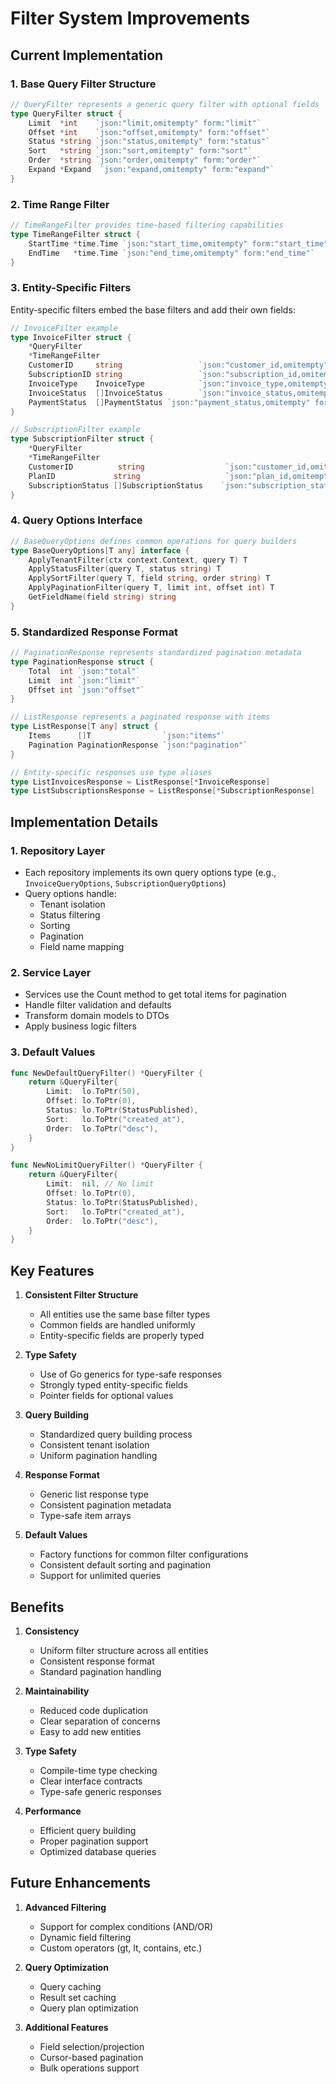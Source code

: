 # Filter System Improvements

## Current Implementation

### 1. Base Query Filter Structure
```go
// QueryFilter represents a generic query filter with optional fields
type QueryFilter struct {
    Limit  *int    `json:"limit,omitempty" form:"limit"`
    Offset *int    `json:"offset,omitempty" form:"offset"`
    Status *string `json:"status,omitempty" form:"status"`
    Sort   *string `json:"sort,omitempty" form:"sort"`
    Order  *string `json:"order,omitempty" form:"order"`
    Expand *Expand  `json:"expand,omitempty" form:"expand"`
}
```

### 2. Time Range Filter
```go
// TimeRangeFilter provides time-based filtering capabilities
type TimeRangeFilter struct {
    StartTime *time.Time `json:"start_time,omitempty" form:"start_time"`
    EndTime   *time.Time `json:"end_time,omitempty" form:"end_time"`
}
```

### 3. Entity-Specific Filters
Entity-specific filters embed the base filters and add their own fields:

```go
// InvoiceFilter example
type InvoiceFilter struct {
    *QueryFilter
    *TimeRangeFilter
    CustomerID     string                 `json:"customer_id,omitempty" form:"customer_id"`
    SubscriptionID string                 `json:"subscription_id,omitempty" form:"subscription_id"`
    InvoiceType    InvoiceType            `json:"invoice_type,omitempty" form:"invoice_type"`
    InvoiceStatus  []InvoiceStatus        `json:"invoice_status,omitempty" form:"invoice_status"`
    PaymentStatus  []PaymentStatus `json:"payment_status,omitempty" form:"payment_status"`
}

// SubscriptionFilter example
type SubscriptionFilter struct {
    *QueryFilter
    *TimeRangeFilter
    CustomerID          string                  `json:"customer_id,omitempty" form:"customer_id"`
    PlanID             string                   `json:"plan_id,omitempty" form:"plan_id"`
    SubscriptionStatus []SubscriptionStatus    `json:"subscription_status,omitempty" form:"subscription_status"`
}
```

### 4. Query Options Interface
```go
// BaseQueryOptions defines common operations for query builders
type BaseQueryOptions[T any] interface {
    ApplyTenantFilter(ctx context.Context, query T) T
    ApplyStatusFilter(query T, status string) T
    ApplySortFilter(query T, field string, order string) T
    ApplyPaginationFilter(query T, limit int, offset int) T
    GetFieldName(field string) string
}
```

### 5. Standardized Response Format
```go
// PaginationResponse represents standardized pagination metadata
type PaginationResponse struct {
    Total  int `json:"total"`
    Limit  int `json:"limit"`
    Offset int `json:"offset"`
}

// ListResponse represents a paginated response with items
type ListResponse[T any] struct {
    Items      []T                `json:"items"`
    Pagination PaginationResponse `json:"pagination"`
}

// Entity-specific responses use type aliases
type ListInvoicesResponse = ListResponse[*InvoiceResponse]
type ListSubscriptionsResponse = ListResponse[*SubscriptionResponse]
```

## Implementation Details

### 1. Repository Layer
- Each repository implements its own query options type (e.g., `InvoiceQueryOptions`, `SubscriptionQueryOptions`)
- Query options handle:
  - Tenant isolation
  - Status filtering
  - Sorting
  - Pagination
  - Field name mapping

### 2. Service Layer
- Services use the Count method to get total items for pagination
- Handle filter validation and defaults
- Transform domain models to DTOs
- Apply business logic filters

### 3. Default Values
```go
func NewDefaultQueryFilter() *QueryFilter {
    return &QueryFilter{
        Limit:  lo.ToPtr(50),
        Offset: lo.ToPtr(0),
        Status: lo.ToPtr(StatusPublished),
        Sort:   lo.ToPtr("created_at"),
        Order:  lo.ToPtr("desc"),
    }
}

func NewNoLimitQueryFilter() *QueryFilter {
    return &QueryFilter{
        Limit:  nil, // No limit
        Offset: lo.ToPtr(0),
        Status: lo.ToPtr(StatusPublished),
        Sort:   lo.ToPtr("created_at"),
        Order:  lo.ToPtr("desc"),
    }
}
```

## Key Features

1. **Consistent Filter Structure**
   - All entities use the same base filter types
   - Common fields are handled uniformly
   - Entity-specific fields are properly typed

2. **Type Safety**
   - Use of Go generics for type-safe responses
   - Strongly typed entity-specific fields
   - Pointer fields for optional values

3. **Query Building**
   - Standardized query building process
   - Consistent tenant isolation
   - Uniform pagination handling

4. **Response Format**
   - Generic list response type
   - Consistent pagination metadata
   - Type-safe item arrays

5. **Default Values**
   - Factory functions for common filter configurations
   - Consistent default sorting and pagination
   - Support for unlimited queries

## Benefits

1. **Consistency**
   - Uniform filter structure across all entities
   - Consistent response format
   - Standard pagination handling

2. **Maintainability**
   - Reduced code duplication
   - Clear separation of concerns
   - Easy to add new entities

3. **Type Safety**
   - Compile-time type checking
   - Clear interface contracts
   - Type-safe generic responses

4. **Performance**
   - Efficient query building
   - Proper pagination support
   - Optimized database queries

## Future Enhancements

1. **Advanced Filtering**
   - Support for complex conditions (AND/OR)
   - Dynamic field filtering
   - Custom operators (gt, lt, contains, etc.)

2. **Query Optimization**
   - Query caching
   - Result set caching
   - Query plan optimization

3. **Additional Features**
   - Field selection/projection
   - Cursor-based pagination
   - Bulk operations support
